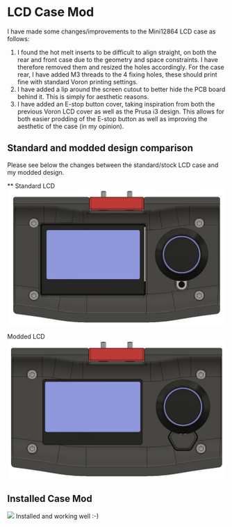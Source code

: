 # LCD Case Mod

I have made some changes/improvements to the Mini12864 LCD case as follows:
1. I found the hot melt inserts to be difficult to align straight, on both the rear and front case due to the geometry and space constraints. I have therefore removed them and resized the holes accordingly. For the case rear, I have added M3 threads to the 4 fixing holes, these should print fine with standard Voron printing settings.  
2. I have added a lip around the screen cutout to better hide the PCB board behind it. This is simply for aesthetic reasons.
3. I have added an E-stop button cover, taking inspiration from both the previous Voron LCD cover as well as the Prusa i3 design. This allows for both easier prodding of the E-stop button as well as improving the aesthetic of the case (in my opinion).

## Standard and modded design comparison
Please see below the changes between the standard/stock LCD case and my modded design.

**
Standard LCD
![](LCD_Front_standard.JPG?raw=true)

Modded LCD
![](LCD_Front_mod.JPG?raw=true)

## Installed Case Mod

![](LCD_mod_installed.jpg?raw=true)
Installed and working well :-)
